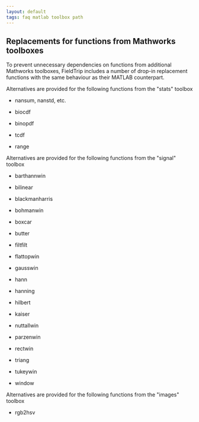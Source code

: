 ```yaml
---
layout: default
tags: faq matlab toolbox path
---
```



## Replacements for functions from Mathworks toolboxes

To prevent unnecessary dependencies on functions from additional Mathworks toolboxes, FieldTrip includes a number of drop-in replacement functions with the same behaviour as their MATLAB counterpart. 

Alternatives are provided for the following functions from the "stats" toolbox

*  nansum, nanstd, etc.

*  biocdf

*  binopdf

*  tcdf

*  range

Alternatives are provided for the following functions from the "signal" toolbox

*  barthannwin

*  bilinear

*  blackmanharris

*  bohmanwin

*  boxcar

*  butter

*  filtfilt

*  flattopwin

*  gausswin

*  hann

*  hanning

*  hilbert

*  kaiser

*  nuttallwin

*  parzenwin

*  rectwin

*  triang

*  tukeywin

*  window

Alternatives are provided for the following functions from the "images" toolbox

*  rgb2hsv

